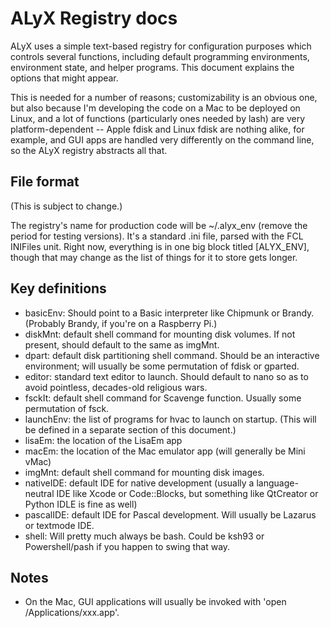 ALyX Registry docs
==================

ALyX uses a simple text-based registry for configuration purposes which controls several functions, including default programming environments, environment state, and helper programs. This document explains the options that might appear.

This is needed for a number of reasons; customizability is an obvious one, but also because I'm developing the code on a Mac to be deployed on Linux, and a lot of functions (particularly ones needed by lash) are very platform-dependent -- Apple fdisk and Linux fdisk are nothing alike, for example, and GUI apps are handled very differently on the command line, so the ALyX registry abstracts all that. 

File format
-----------

(This is subject to change.)

The registry's name for production code will be ~/.alyx_env (remove the period for testing versions). It's a standard .ini file, parsed with the FCL INIFiles unit. Right now, everything is in one big block titled [ALYX_ENV], though that may change as the list of things for it to store gets longer. 

Key definitions
---------------

* basicEnv: Should point to a Basic interpreter like Chipmunk or Brandy. (Probably Brandy, if you're on a Raspberry Pi.) 
* diskMnt: default shell command for mounting disk volumes. If not present, should default to the same as imgMnt.
* dpart: default disk partitioning shell command. Should be an interactive environment; will usually be some permutation of fdisk or gparted.
* editor: standard text editor to launch. Should default to nano so as to avoid pointless, decades-old religious wars.
* fsckIt: default shell command for Scavenge function. Usually some permutation of fsck.
* launchEnv: the list of programs for hvac to launch on startup. (This will be defined in a separate section of this document.)
* lisaEm: the location of the LisaEm app
* macEm: the location of the Mac emulator app (will generally be Mini vMac)
* imgMnt: default shell command for mounting disk images. 
* nativeIDE: default IDE for native development (usually a language-neutral IDE like Xcode or Code::Blocks, but something like QtCreator or Python IDLE is fine as well)
* pascalIDE: default IDE for Pascal development. Will usually be Lazarus or textmode IDE.
* shell: Will pretty much always be bash. Could be ksh93 or Powershell/pash if you happen to swing that way.

Notes
-----

* On the Mac, GUI applications will usually be invoked with 'open /Applications/xxx.app'.
